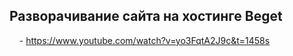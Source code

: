 ## Разворачивание сайта на хоcтинге Beget
&nbsp;&nbsp;&nbsp;&nbsp;- https://www.youtube.com/watch?v=yo3FqtA2J9c&t=1458s

